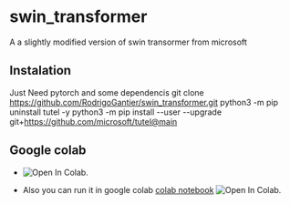 # swin_transformer
A a slightly modified version of swin transormer from microsoft

## Instalation
Just Need pytorch and some dependencis 
git clone https://github.com/RodrigoGantier/swin_transformer.git
python3 -m pip uninstall tutel -y
python3 -m pip install --user --upgrade git+https://github.com/microsoft/tutel@main

## Google colab

- ![Open In Colab](https://colab.research.google.com/assets/colab-badge.svg).

- Also you can run it in google colab [colab notebook](https://github.com/RodrigoGantier/swin_transformer/blob/main/swin_transfoemer.ipynb)  ![Open In Colab](https://colab.research.google.com/assets/colab-badge.svg).

